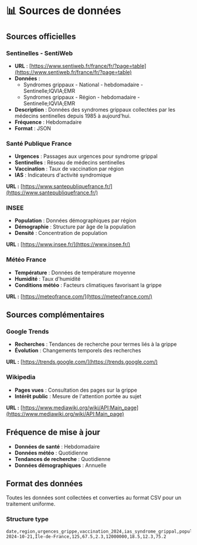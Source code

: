 # 📊 Sources de données

## Sources officielles

### Sentinelles -  SentiWeb

- **URL** : [https://www.sentiweb.fr/france/fr/?page=table](https://www.sentiweb.fr/france/fr/?page=table)
- **Données** : 
    - Syndromes grippaux - National - hebdomadaire - Sentinelle;IQVIA;EMR
    - Syndromes grippaux - Région - hebdomadaire - Sentinelle;IQVIA;EMR
- **Description** : Données des syndromes grippaux collectées par les médecins sentinelles depuis 1985 à aujourd'hui.
- **Fréquence** : Hebdomadaire
- **Format** : JSON

### Santé Publique France
- **Urgences** : Passages aux urgences pour syndrome grippal
- **Sentinelles** : Réseau de médecins sentinelles
- **Vaccination** : Taux de vaccination par région
- **IAS** : Indicateurs d'activité syndromique

**URL :** [https://www.santepubliquefrance.fr/](https://www.santepubliquefrance.fr/)

### INSEE
- **Population** : Données démographiques par région
- **Démographie** : Structure par âge de la population
- **Densité** : Concentration de population

**URL :** [https://www.insee.fr/](https://www.insee.fr/)

### Météo France
- **Température** : Données de température moyenne
- **Humidité** : Taux d'humidité
- **Conditions météo** : Facteurs climatiques favorisant la grippe

**URL :** [https://meteofrance.com/](https://meteofrance.com/)

## Sources complémentaires

### Google Trends
- **Recherches** : Tendances de recherche pour termes liés à la grippe
- **Évolution** : Changements temporels des recherches

**URL :** [https://trends.google.com/](https://trends.google.com/)

### Wikipedia
- **Pages vues** : Consultation des pages sur la grippe
- **Intérêt public** : Mesure de l'attention portée au sujet

**URL :** [https://www.mediawiki.org/wiki/API:Main_page](https://www.mediawiki.org/wiki/API:Main_page)

## Fréquence de mise à jour

- **Données de santé** : Hebdomadaire
- **Données météo** : Quotidienne
- **Tendances de recherche** : Quotidienne
- **Données démographiques** : Annuelle

## Format des données

Toutes les données sont collectées et converties au format CSV pour un traitement uniforme.

### Structure type

```csv
date,region,urgences_grippe,vaccination_2024,ias_syndrome_grippal,population_totale,pct_65_plus,temperature,humidite
2024-10-21,Île-de-France,125,67.5,2.3,12000000,18.5,12.3,75.2
```
